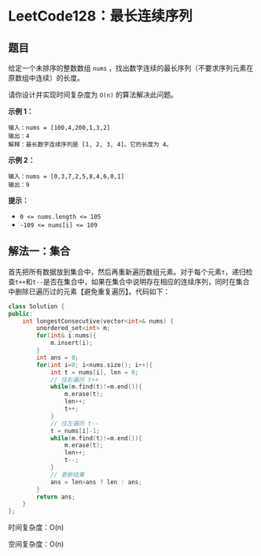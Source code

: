 # LeetCode128：最长连续序列

## 题目

给定一个未排序的整数数组 `nums` ，找出数字连续的最长序列（不要求序列元素在原数组中连续）的长度。

请你设计并实现时间复杂度为 `O(n)` 的算法解决此问题。

 

**示例 1：**

```
输入：nums = [100,4,200,1,3,2]
输出：4
解释：最长数字连续序列是 [1, 2, 3, 4]。它的长度为 4。
```

**示例 2：**

```
输入：nums = [0,3,7,2,5,8,4,6,0,1]
输出：9
```

 

**提示：**

- `0 <= nums.length <= 105`
- `-109 <= nums[i] <= 109`



## 解法一：集合

首先把所有数据放到集合中，然后再重新遍历数组元素。对于每个元素`t`，递归检查`t++`和`t--`是否在集合中，如果在集合中说明存在相应的连续序列，同时在集合中删除已遍历过的元素【避免重复遍历】。代码如下：

```c++
class Solution {
public:
    int longestConsecutive(vector<int>& nums) {
        unordered_set<int> m;
        for(int& i:nums){
            m.insert(i);
        }
        int ans = 0;
        for(int i=0; i<nums.size(); i++){
            int t = nums[i], len = 0;
            // 往右遍历 t++
            while(m.find(t)!=m.end()){
                m.erase(t);
                len++;
                t++;
            }
            // 往左遍历 t--
            t = nums[i]-1;
            while(m.find(t)!=m.end()){
                m.erase(t);
                len++;
                t--;
            }
            // 更新结果
            ans = len>ans ? len : ans;
        }
        return ans;
    }
};
```

时间复杂度：O(n)

空间复杂度：O(n)